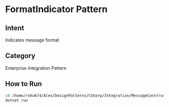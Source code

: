 # FormatIndicator Pattern

## Intent
Indicates message format

## Category
Enterprise Integration Pattern

## How to Run
```bash
cd /home/roku674/Alex/DesignPatterns/CSharp/Integration/MessageConstruction/FormatIndicator
dotnet run
```
